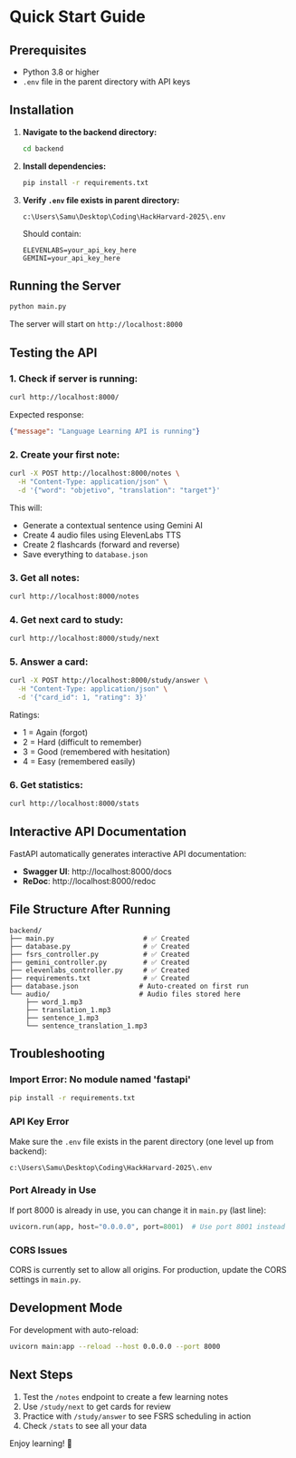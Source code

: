 # Quick Start Guide

## Prerequisites

- Python 3.8 or higher
- `.env` file in the parent directory with API keys

## Installation

1. **Navigate to the backend directory:**
   ```bash
   cd backend
   ```

2. **Install dependencies:**
   ```bash
   pip install -r requirements.txt
   ```

3. **Verify `.env` file exists in parent directory:**
   ```
   c:\Users\Samu\Desktop\Coding\HackHarvard-2025\.env
   ```
   
   Should contain:
   ```
   ELEVENLABS=your_api_key_here
   GEMINI=your_api_key_here
   ```

## Running the Server

```bash
python main.py
```

The server will start on `http://localhost:8000`

## Testing the API

### 1. Check if server is running:
```bash
curl http://localhost:8000/
```

Expected response:
```json
{"message": "Language Learning API is running"}
```

### 2. Create your first note:
```bash
curl -X POST http://localhost:8000/notes \
  -H "Content-Type: application/json" \
  -d '{"word": "objetivo", "translation": "target"}'
```

This will:
- Generate a contextual sentence using Gemini AI
- Create 4 audio files using ElevenLabs TTS
- Create 2 flashcards (forward and reverse)
- Save everything to `database.json`

### 3. Get all notes:
```bash
curl http://localhost:8000/notes
```

### 4. Get next card to study:
```bash
curl http://localhost:8000/study/next
```

### 5. Answer a card:
```bash
curl -X POST http://localhost:8000/study/answer \
  -H "Content-Type: application/json" \
  -d '{"card_id": 1, "rating": 3}'
```

Ratings:
- 1 = Again (forgot)
- 2 = Hard (difficult to remember)
- 3 = Good (remembered with hesitation)
- 4 = Easy (remembered easily)

### 6. Get statistics:
```bash
curl http://localhost:8000/stats
```

## Interactive API Documentation

FastAPI automatically generates interactive API documentation:

- **Swagger UI**: http://localhost:8000/docs
- **ReDoc**: http://localhost:8000/redoc

## File Structure After Running

```
backend/
├── main.py                      # ✅ Created
├── database.py                  # ✅ Created
├── fsrs_controller.py           # ✅ Created
├── gemini_controller.py         # ✅ Created
├── elevenlabs_controller.py     # ✅ Created
├── requirements.txt             # ✅ Created
├── database.json               # Auto-created on first run
└── audio/                      # Audio files stored here
    ├── word_1.mp3
    ├── translation_1.mp3
    ├── sentence_1.mp3
    └── sentence_translation_1.mp3
```

## Troubleshooting

### Import Error: No module named 'fastapi'
```bash
pip install -r requirements.txt
```

### API Key Error
Make sure the `.env` file exists in the parent directory (one level up from backend):
```
c:\Users\Samu\Desktop\Coding\HackHarvard-2025\.env
```

### Port Already in Use
If port 8000 is already in use, you can change it in `main.py` (last line):
```python
uvicorn.run(app, host="0.0.0.0", port=8001)  # Use port 8001 instead
```

### CORS Issues
CORS is currently set to allow all origins. For production, update the CORS settings in `main.py`.

## Development Mode

For development with auto-reload:
```bash
uvicorn main:app --reload --host 0.0.0.0 --port 8000
```

## Next Steps

1. Test the `/notes` endpoint to create a few learning notes
2. Use `/study/next` to get cards for review
3. Practice with `/study/answer` to see FSRS scheduling in action
4. Check `/stats` to see all your data

Enjoy learning! 🚀

